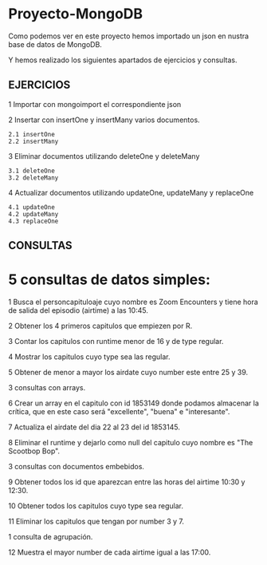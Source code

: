 # Proyecto-MongoDB

Como podemos ver en este proyecto hemos importado un json en nustra base de datos de MongoDB.

Y hemos realizado los siguientes apartados de ejercicios y consultas.

## EJERCICIOS

1 Importar con mongoimport el correspondiente json

2 Insertar con insertOne y insertMany varios documentos.

	2.1 insertOne
	2.2 insertMany

3 Eliminar documentos utilizando deleteOne y deleteMany

	3.1 deleteOne
	3.2 deleteMany

4 Actualizar documentos utilizando updateOne, updateMany y replaceOne

	4.1 updateOne
	4.2 updateMany
	4.3 replaceOne


## CONSULTAS

# 5 consultas de datos simples:

1 Busca el personcapituloaje cuyo nombre es Zoom Encounters y tiene hora de salida del episodio (airtime) a las 10:45.

2 Obtener los 4 primeros capitulos que empiezen por R.

3 Contar los capitulos con runtime menor de 16 y de type regular.

4 Mostrar los capitulos cuyo type sea las regular.

5 Obtener de menor a mayor los airdate cuyo number este entre 25 y 39.

3 consultas con arrays.

6 Crear un array en el capitulo con id 1853149 donde podamos almacenar la crítica, que en este caso será "excellente", "buena" e "interesante".

7 Actualiza el airdate del dia 22 al 23 del id 1853145.

8 Eliminar el runtime y dejarlo como null del capitulo cuyo nombre es "The Scootbop Bop".

3 consultas con documentos embebidos.

9 Obtener todos los id que aparezcan entre las horas del airtime 10:30 y 12:30.

10 Obtener todos los capitulos cuyo type sea regular.

11 Eliminar los capitulos que tengan por number 3 y 7.

1 consulta de agrupación.

12 Muestra el mayor number de cada airtime igual a las 17:00.
